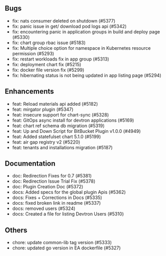 ## Bugs
- fix: nats consumer deleted on shutdown (#5377)
- fix: panic issue in get/ download pod logs api (#5342)
- fix: encountering panic in application groups in build and deploy page (#5330)
- fix: chart group rbac issue (#5183)
- fix: Multiple choice option for namespace in Kubernetes resource permission (#5293)
- fix: restart workloads fix in app group (#5313)
- fix: deployment chart fix (#5215)
- fix: docker file version fix (#5299)
- fix: hibernating status is not being updated in app listing page (#5294)
## Enhancements
- feat: Reload materials api added (#5182)
- feat: mirgator plugin (#5347)
- feat: insecure support for chart-sync (#5328)
- feat: GitOps async install for devtron applications (#5169)
- feat: chart ref schema db migration (#5319)
- feat: Up and Down Script for BitBucket Plugin v1.0.0 (#4949)
- feat: Added statefulset chart 5.1.0 (#5199)
- feat: air gap registry v2 (#5220)
- feat: tenants and installations migration (#5187)
## Documentation
- doc: Redirection Fixes for 0.7 (#5381)
- doc: Redirection Issue Trial Fix (#5378)
- doc: Plugin Creation Doc (#5372)
- docs: Added specs for the global plugin Apis (#5362)
- docs: Fixes +  Corrections in Docs (#5335)
- docs: fixed broken link in readme (#5337)
- docs: removed users (#5324)
- docs: Created a file for listing Devtron Users (#5310)
## Others
- chore: update common-lib tag version (#5333)
- chore: updated go version in EA dockerfile (#5327)
